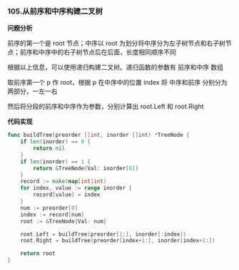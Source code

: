 ### 105.从前序和中序构建二叉树

**问题分析**

前序的第一个是 root 节点；中序以 root 为划分将中序分为左子树节点和右子树节点；前序和中序中的右子树节点后在后面，长度相同顺序不同

根据以上信息，可以使用递归构建二叉树。递归函数的参数有 前序和中序 数组

取前序第一个 p 作 root，根据 p 在中序中的位置 index 将 中序和前序 分别分为两部分，一左一右

然后将分段的前序和中序作为参数，分别计算出 root.Left 和 root.Right



**代码实现**

```go
func buildTree(preorder []int, inorder []int) *TreeNode {
	if len(inorder) == 0 {
		return nil
	}
	if len(inorder) == 1 {
		return &TreeNode{Val: inorder[0]}
	}
	record := make(map[int]int)
	for index, value := range inorder {
		record[value] = index
	}
	num := preorder[0]
	index := record[num]
	root := &TreeNode{Val: num}

	root.Left = buildTree(preorder[1:], inorder[:index])
	root.Right = buildTree(preorder[index+1:], inorder[index+1:])

	return root
}
```

